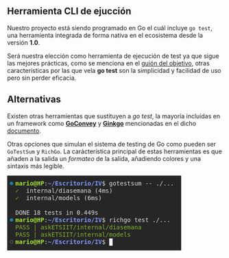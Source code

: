 ## Herramienta CLI de ejucción

Nuestro proyecto está siendo programado en Go el cuál incluye `go test`, una herramienta integrada de forma nativa en el ecosistema desde la versión **1.0**.

Será nuestra elección como herramienta de ejecución de test ya que sigue las mejores prácticas, como se menciona en el [guión del objetivo](https://jj.github.io/IV/documentos/proyecto/4.Tests), otras características por las que vela **go test** son la simplicidad y facilidad de uso pero sin perder eficacia.


## Alternativas
Existen otras herramientas que sustituyen a *go test*, la mayoría incluídas en un framework como [**GoConvey**](https://smartystreets.github.io/goconvey/) y [**Ginkgo**](https://onsi.github.io/ginkgo/) mencionadas en el dicho [documento](./test_frameworks.md).

Otras opciones que simulan el sistema de testing de Go como pueden ser `GoTestSum` y `RichGo`. La carácterística principal de estas herramientas es que añaden a la salida un *formateo* de la salida, añadiendo colores y una sintaxis más legible.

<img src="./images/test_runners.png" alt="Imagen"/>

